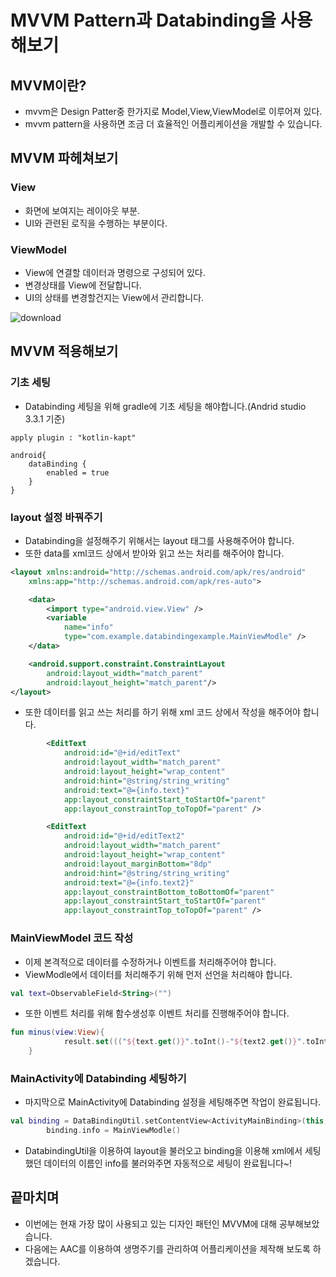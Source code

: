 # MVVM Pattern과 Databinding을 사용해보기

## MVVM이란?

* mvvm은 Design Patter중 한가지로 Model,View,ViewModel로 이루어져 있다.
* mvvm pattern을 사용하면 조금 더 효율적인 어플리케이션을 개발할 수 있습니다.

## MVVM 파헤쳐보기

### View

* 화면에 보여지는 레이아웃 부분.
* UI와 관련된 로직을 수행하는 부분이다.

### ViewModel

* View에 연결할 데이터과 명령으로 구성되어 있다.
* 변경상태를 View에 전달합니다.
* UI의 상태를 변경할건지는 View에서 관리합니다.

![download](https://user-images.githubusercontent.com/26649912/53961671-86f3c580-412c-11e9-8490-b2aa70e39c02.png)

## MVVM 적용해보기

### 기초 세팅

* Databinding 세팅을 위해 gradle에 기초 세팅을 해야합니다.(Andrid studio 3.3.1 기준)

``` groove
apply plugin : "kotlin-kapt"

android{
    dataBinding {
        enabled = true
    }
}
```

### layout 설정 바꿔주기

* Databinding을 설정해주기 위해서는 layout 태그를 사용해주어야 합니다.
* 또한 data를 xml코드 상에서 받아와 읽고 쓰는 처리를 해주어야 합니다.

```xml
<layout xmlns:android="http://schemas.android.com/apk/res/android"
    xmlns:app="http://schemas.android.com/apk/res-auto">

    <data>
        <import type="android.view.View" />
        <variable
            name="info"
            type="com.example.databindingexample.MainViewModle" />
    </data>

    <android.support.constraint.ConstraintLayout
        android:layout_width="match_parent"
        android:layout_height="match_parent"/>
</layout>
```

* 또한 데이터를 읽고 쓰는 처리를 하기 위해 xml 코드 상에서 작성을 해주어야 합니다.

```xml
        <EditText
            android:id="@+id/editText"
            android:layout_width="match_parent"
            android:layout_height="wrap_content"
            android:hint="@string/string_writing"
            android:text="@={info.text}"
            app:layout_constraintStart_toStartOf="parent"
            app:layout_constraintTop_toTopOf="parent" />

        <EditText
            android:id="@+id/editText2"
            android:layout_width="match_parent"
            android:layout_height="wrap_content"
            android:layout_marginBottom="8dp"
            android:hint="@string/string_writing"
            android:text="@={info.text2}"
            app:layout_constraintBottom_toBottomOf="parent"
            app:layout_constraintStart_toStartOf="parent"
            app:layout_constraintTop_toTopOf="parent" />
```

### MainViewModel 코드 작성

* 이제 본격적으로 데이터를 수정하거나 이벤트를 처리해주어야 합니다.
* ViewModle에서 데이터를 처리해주기 위해 먼저 선언을 처리해야 합니다.

```kotlin
val text=ObservableField<String>("")
```

* 또한 이벤트 처리를 위해 함수생성후 이벤트 처리를 진행해주어야 합니다.

```kotlin
fun minus(view:View){
            result.set((("${text.get()}".toInt()-"${text2.get()}".toInt()).toString()))
    }
```

### MainActivity에 Databinding 세팅하기

* 마지막으로 MainActivity에 Databinding 설정을 세팅해주면 작업이 완료됩니다.

```kotlin
val binding = DataBindingUtil.setContentView<ActivityMainBinding>(this, R.layout.activity_main)
        binding.info = MainViewModle()
```

* DatabindingUtil을 이용하여 layout을 불러오고 binding을 이용해 xml에서 세팅했던 데이터의 이름인 info를 불러와주면 자동적으로 세팅이 완료됩니다~!

## 끝마치며

* 이번에는 현재 가장 많이 사용되고 있는 디자인 패턴인 MVVM에 대해 공부해보았습니다.
* 다음에는 AAC를 이용하여 생명주기를 관리하여 어플리케이션을 제작해 보도록 하겠습니다.